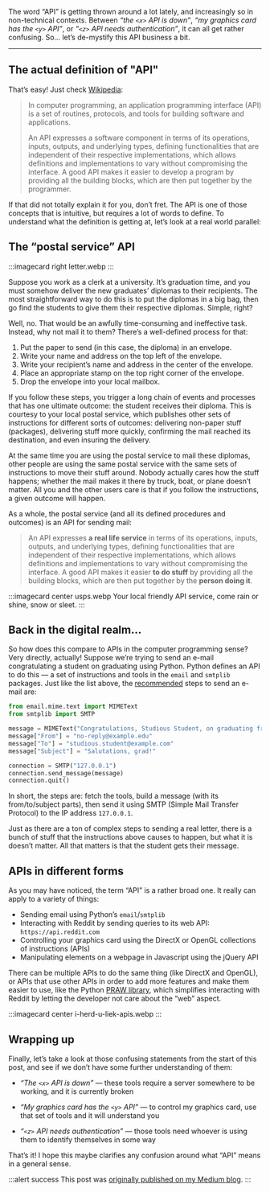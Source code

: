 The word “API” is getting thrown around a lot lately, and increasingly so in non-technical contexts. 
Between _“the `<x>` API is down”_, _“my graphics card has the `<y>` API”_, or _“`<z>` API needs authentication”_,
it can all get rather confusing. So… let’s de-mystify this API business a bit.

----------

## The actual definition of "API"

That’s easy! Just check [Wikipedia](https://en.wikipedia.org/wiki/API):

> In computer programming, an application programming interface (API) is a set of routines, protocols, and tools
> for building software and applications.
> 
> An API expresses a software component in terms of its operations, inputs, outputs, and underlying types, defining 
> functionalities that are independent of their respective implementations, which allows definitions and implementations
> to vary without compromising the interface. A good API makes it easier to develop a program by providing all the
> building blocks, which are then put together by the programmer.

If that did not totally explain it for you, don’t fret. The API is one of those concepts that is intuitive, but requires a lot of words to define. To understand what the definition is getting at, let’s look at a real world parallel:

## The “postal service” API

:::imagecard right letter.webp
:::

Suppose you work as a clerk at a university. It’s graduation time, and you must somehow deliver the new graduates’ diplomas to their recipients. The most straightforward way to do this is to put the diplomas in a big bag, then go find the students to give them their respective diplomas. Simple, right?

Well, no. That would be an awfully time-consuming and ineffective task. Instead, why not mail it to them? There’s a well-defined process for that:

1. Put the paper to send (in this case, the diploma) in an envelope.
2. Write your name and address on the top left of the envelope.
3. Write your recipient’s name and address in the center of the envelope.
4. Place an appropriate stamp on the top right corner of the envelope.
5. Drop the envelope into your local mailbox.

If you follow these steps, you trigger a long chain of events and processes that has one ultimate outcome: the student receives their diploma. This is courtesy to your local postal service, which publishes other sets of instructions for different sorts of outcomes: delivering non-paper stuff (packages), delivering stuff more quickly, confirming the mail reached its destination, and even insuring the delivery.

At the same time you are using the postal service to mail these diplomas, other people are using the same postal service with the same sets of instructions to move their stuff around. Nobody actually cares how the stuff happens; whether the mail makes it there by truck, boat, or plane doesn’t matter. All you and the other users care is that if you follow the instructions, a given outcome will happen.

As a whole, the postal service (and all its defined procedures and outcomes) is an API for sending mail:

> An API expresses **a real life service** in terms of its operations, inputs, outputs, and underlying types, defining functionalities that are independent of their respective implementations, which allows definitions and implementations to vary without compromising the interface. A good API makes it easier **to do stuff** by providing all the building blocks, which are then put together by the **person doing it**.

:::imagecard center usps.webp
Your local friendly API service, come rain or shine, snow or sleet.
:::

## Back in the digital realm...

So how does this compare to APIs in the computer programming sense? Very directly, actually! Suppose we’re trying to send an e-mail congratulating a student on graduating using Python. Python defines an API to do this — a set of instructions and tools in the `email` and `smtplib` packages. Just like the list above, the [recommended](https://docs.python.org/3/library/email-examples.html) steps to send an e-mail are:

```python
from email.mime.text import MIMEText
from smtplib import SMTP

message = MIMEText("Congratulations, Studious Student, on graduating from Example University! You are truly a star student!")
message["From"] = "no-reply@example.edu"
message["To"] = "studious.student@example.com"
message["Subject"] = "Salutations, grad!"

connection = SMTP("127.0.0.1")
connection.send_message(message)
connection.quit()
```

In short, the steps are: fetch the tools, build a message (with its from/to/subject parts), then send it using SMTP (Simple Mail Transfer Protocol) to the IP address `127.0.0.1`.

Just as there are a ton of complex steps to sending a real letter, there is a bunch of stuff that the instructions above causes to happen, but what it is doesn’t matter. All that matters is that the student gets their message.

## APIs in different forms

As you may have noticed, the term “API” is a rather broad one. It really can apply to a variety of things:

* Sending email using Python’s `email`/`smtplib`
* Interacting with Reddit by sending queries to its web API: `https://api.reddit.com`
* Controlling your graphics card using the DirectX or OpenGL collections of instructions (APIs)
* Manipulating elements on a webpage in Javascript using the jQuery API

There can be multiple APIs to do the same thing (like DirectX and OpenGL), or APIs that use other APIs in order to add more features and make them easier to use, like the Python [PRAW library](https://praw.readthedocs.org/en/stable/), which simplifies interacting with Reddit by letting the developer not care about the “web” aspect.

:::imagecard center i-herd-u-liek-apis.webp
:::

## Wrapping up

Finally, let’s take a look at those confusing statements from the start of this post, and see if we don’t have some further understanding of them:

* _“The `<x>` API is down”_ — these tools require a server somewhere to be working, and it is currently broken

* _“My graphics card has the `<y>` API”_ — to control my graphics card, use that set of tools and it will understand you
  
* _“`<z>` API needs authentication”_ — those tools need whoever is using them to identify themselves in some way

That’s it! I hope this maybe clarifies any confusion around what “API” means in a general sense.

:::alert success
This post was [originally published on my Medium blog](https://medium.com/@fsufitch/what-is-this-api-thing-3b22bcb94d53).
:::
